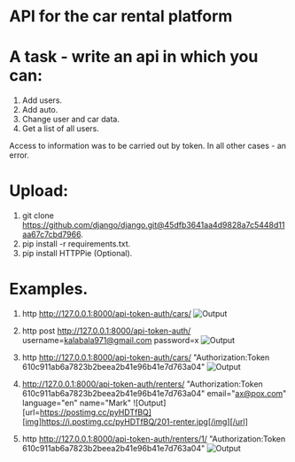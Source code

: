 # API for the car rental platform

# A task - write an api in which you can:
1) Add users.
2) Add auto.
3) Change user and car data.
4) Get a list of all users.

Access to information was to be carried out by token. In all other cases - an error.

# Upload:
1) git clone https://github.com/django/django.git@45dfb3641aa4d9828a7c5448d11aa67c7cbd7966.
2) pip install -r requirements.txt.
3) pip install HTTPPie (Optional).

# Examples.
1) http http://127.0.0.1:8000/api-token-auth/cars/
![Output](https://postimg.cc/N5Gm8QS5][img]https://i.postimg.cc/N5Gm8QS5/error401.jpg) 

2) http post http://127.0.0.1:8000/api-token-auth/ username=kalabala971@gmail.com password=x
![Output](https://postimg.cc/6TfCG8Hk][img]https://i.postimg.cc/6TfCG8Hk/set-token.jpg)

3) http http://127.0.0.1:8000/api-token-auth/cars/ "Authorization:Token 610c911ab6a7823b2beea2b41e96b41e7d763a04"
![Output](https://postimg.cc/GHMYqZnz][img]https://i.postimg.cc/GHMYqZnz/cars.jpg)

4) http://127.0.0.1:8000/api-token-auth/renters/ "Authorization:Token 610c911ab6a7823b2beea2b41e96b41e7d763a04" email="ax@pox.com" language="en" name="Mark"
![Output][url=https://postimg.cc/pyHDTfBQ][img]https://i.postimg.cc/pyHDTfBQ/201-renter.jpg[/img][/url]

5) http http://127.0.0.1:8000/api-token-auth/renters/1/ "Authorization:Token 610c911ab6a7823b2beea2b41e96b41e7d763a04"
![Output](https://postimg.cc/TKpbSCRx][img]https://i.postimg.cc/TKpbSCRx/update-renter.jpg)
